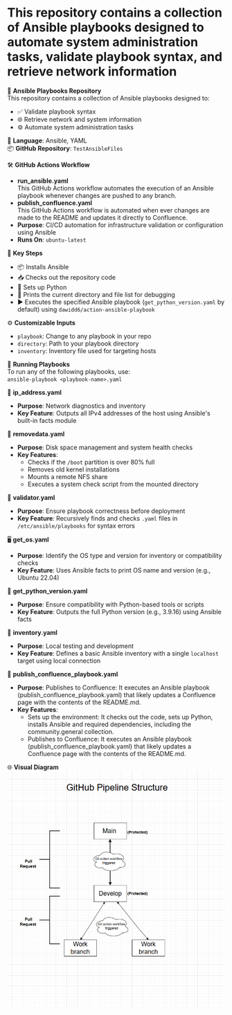 # This repository contains a collection of Ansible playbooks designed to automate system administration tasks, validate playbook syntax, and retrieve network information

📁 **Ansible Playbooks Repository**  
This repository contains a collection of Ansible playbooks designed to:  
- ✅ Validate playbook syntax  
- 🌐 Retrieve network and system information  
- ⚙️ Automate system administration tasks   

🧠 **Language**: Ansible, YAML  
📦 **GitHub Repository**: `TestAnsibleFiles`  

🛠️ **GitHub Actions Workflow**  
- **run_ansible.yaml**  
This GitHub Actions workflow automates the execution of an Ansible playbook whenever changes are pushed to any branch.  
- **publish_confluence.yaml**  
This GitHub Actions workflow is automated when ever changes are made to the README and updates it directly to Confluence.
- **Purpose**: CI/CD automation for infrastructure validation or configuration using Ansible  
- **Runs On**: `ubuntu-latest`  

🔑 **Key Steps**  
- 📦 Installs Ansible  
- 📥 Checks out the repository code  
- 🐍 Sets up Python  
- 🧭 Prints the current directory and file list for debugging  
- ▶️ Executes the specified Ansible playbook (`get_python_version.yaml` by default) using `dawidd6/action-ansible-playbook`  

⚙️ **Customizable Inputs**  
- `playbook`: Change to any playbook in your repo  
- `directory`: Path to your playbook directory  
- `inventory`: Inventory file used for targeting hosts  

🚀 **Running Playbooks**  
To run any of the following playbooks, use:  
`ansible-playbook <playbook-name>.yaml`  

📡 **ip_address.yaml**  
- **Purpose**: Network diagnostics and inventory  
- **Key Feature**: Outputs all IPv4 addresses of the host using Ansible's built-in facts module  

🧹 **removedata.yaml**  
- **Purpose**: Disk space management and system health checks  
- **Key Features**:  
  - Checks if the `/boot` partition is over 80% full  
  - Removes old kernel installations  
  - Mounts a remote NFS share  
  - Executes a system check script from the mounted directory  

🧪 **validator.yaml**  
- **Purpose**: Ensure playbook correctness before deployment  
- **Key Feature**: Recursively finds and checks `.yaml` files in `/etc/ansible/playbooks` for syntax errors  

🖥️ **get_os.yaml**  
- **Purpose**: Identify the OS type and version for inventory or compatibility checks  
- **Key Feature**: Uses Ansible facts to print OS name and version (e.g., Ubuntu 22.04)  

🐍 **get_python_version.yaml**  
- **Purpose**: Ensure compatibility with Python-based tools or scripts  
- **Key Feature**: Outputs the full Python version (e.g., 3.9.16) using Ansible facts  

🧾 **inventory.yaml**  
- **Purpose**: Local testing and development  
- **Key Feature**: Defines a basic Ansible inventory with a single `localhost` target using local connection  

📝 **publish_confluence_playbook.yaml**
- **Purpose**: Publishes to Confluence: It executes an Ansible playbook (publish_confluence_playbook.yaml) that likely updates a Confluence page with the contents of the README.md.
- **Key Features**:  
  - Sets up the environment: It checks out the code, sets up Python, installs Ansible and required dependencies, including the community.general collection.
  - Publishes to Confluence: It executes an Ansible playbook (publish_confluence_playbook.yaml) that likely updates a Confluence page with the contents of the README.md.

🌐 **Visual Diagram**  
![Visual Diagram](Pipelinestructure.png)